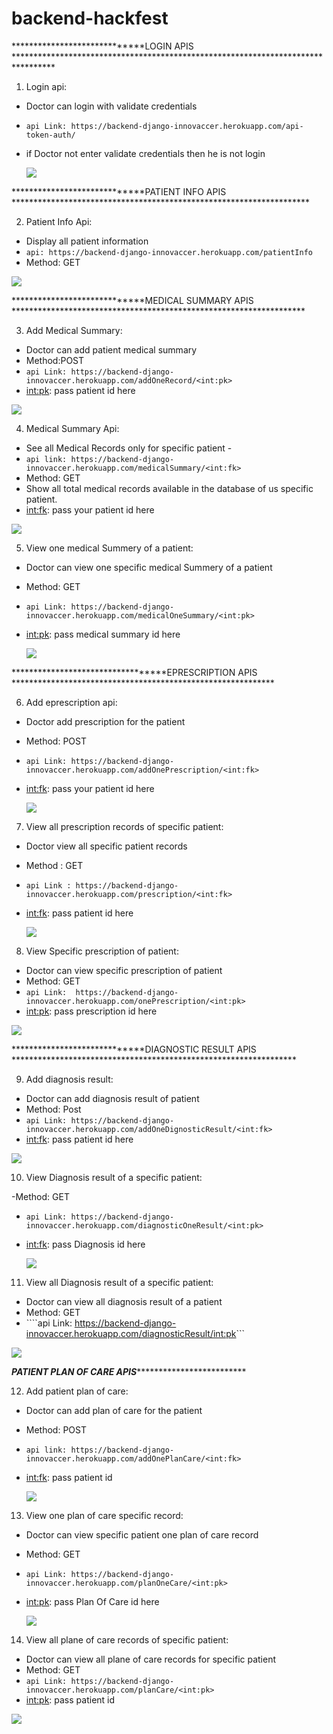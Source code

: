 # backend-hackfest

*****************************LOGIN APIS *********************************************************************************
1) Login api:

 - Doctor can login with validate credentials
 - ```api Link: https://backend-django-innovaccer.herokuapp.com/api-token-auth/```
 - if Doctor not enter validate credentials then he is not login 
 
   <img src="Image/loginToken.png">
 
*****************************PATIENT INFO APIS ********************************************************************

2) Patient Info Api:

  - Display all  patient information 
  - ```api: https://backend-django-innovaccer.herokuapp.com/patientInfo```
  - Method:  GET

  <img src="Image/patientInfo.png">
  
 *****************************MEDICAL SUMMARY APIS *******************************************************************
 
 3) Add Medical Summary:
  - Doctor can add patient medical summary 
  - Method:POST
  - ```api Link: https://backend-django-innovaccer.herokuapp.com/addOneRecord/<int:pk>```
  - <int:pk>: pass patient id here
  
 <img src="Image/addOneMedicalSummary.png">
 
4) Medical Summary Api:

 - See all Medical Records only for specific patient -
 - ```api link: https://backend-django-innovaccer.herokuapp.com/medicalSummary/<int:fk>```
 - Method: GET
- Show all total medical records available in the database of us specific patient.
- <int:fk>: pass your patient id here

 <img src="Image/medicalSummary.png">

5) View one medical Summery of a patient:

 - Doctor can view one specific medical Summery of a patient
 - Method: GET
 - ```api Link: https://backend-django-innovaccer.herokuapp.com/medicalOneSummary/<int:pk>```
 - <int:pk>: pass medical summary id here
 
   <img src="Image/medicalOneSummary.png">

**********************************EPRESCRIPTION APIS  ************************************************************

6) Add eprescription api:

 - Doctor add prescription for the patient 
 - Method: POST
 - ```api Link: https://backend-django-innovaccer.herokuapp.com/addOnePrescription/<int:fk>```
 - <int:fk>: pass your patient id here

   <img src="Image/addOnePrescription.png">


7) View all prescription records of specific patient:

- Doctor view all specific patient records
- Method : GET
- ```api Link : https://backend-django-innovaccer.herokuapp.com/prescription/<int:fk>```
- <int:fk>: pass patient id here

  <img src="Image/viewAllPrescription.png">


8) View Specific prescription of patient:

- Doctor can view specific prescription of patient
- Method: GET
- ```api Link:  https://backend-django-innovaccer.herokuapp.com/onePrescription/<int:pk>```
- <int:pk>: pass prescription id here

 <img src="Image/oneprescription.png">

*****************************DIAGNOSTIC RESULT APIS *****************************************************************

9) Add diagnosis result:

- Doctor can add diagnosis result of patient
- Method: Post
- ```api Link: https://backend-django-innovaccer.herokuapp.com/addOneDignosticResult/<int:fk>```
- <int:fk>: pass patient id here

 <img src="Image/addOneDiagnosticResult.png">

10) View Diagnosis result of a specific patient:

  -Method: GET
  - ```api Link: https://backend-django-innovaccer.herokuapp.com/diagnosticOneResult/<int:pk>```
 - <int:fk>: pass Diagnosis id here
 
   <img src="Image/dignosisOne.png">
 
 11) View all Diagnosis result of a specific patient:
 
 - Doctor can view all diagnosis result of a patient
 - Method: GET
 - ````api Link: https://backend-django-innovaccer.herokuapp.com/diagnosticResult/<int:pk>```
 
  <img src="Image/allDiagnosis.png">
  
 
 *********************************PATIENT PLAN OF CARE APIS**********************************************************
 
 12) Add patient plan of care:
 
 - Doctor can add plan of care for the patient
 - Method: POST
 - ```api link: https://backend-django-innovaccer.herokuapp.com/addOnePlanCare/<int:fk>```
 - <int:fk>: pass patient id 
 
   <img src="Image/addOnePlanCare.png">

 13) View one plan of care specific record:

 - Doctor can view specific patient one plan of care record
 - Method: GET
 - ```api Link: https://backend-django-innovaccer.herokuapp.com/planOneCare/<int:pk>```
 - <int:pk>: pass Plan Of Care id here 
 
   <img src="Image/planOneCare.png">
 
 14) View all plane of care records of specific patient:
 
 - Doctor can view all plane of care records for specific patient 
 - Method: GET
 - ```api Link: https://backend-django-innovaccer.herokuapp.com/planCare/<int:pk>```
 - <int:pk>: pass patient id 

 <img src="Image/allplaneOfCare.png">
 

  
  
